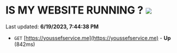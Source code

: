 # IS MY WEBSITE RUNNING ? [![](https://img.shields.io/static/v1?label=Sponsor&message=%E2%9D%A4&logo=GitHub&color=%23fe8e86)](https://github.com/sponsors/<username>)

Last updated: **6/19/2023, 7:44:38 PM**

- `GET` [https://youssefservice.me](https://youssefservice.me) - **Up** (842ms)
